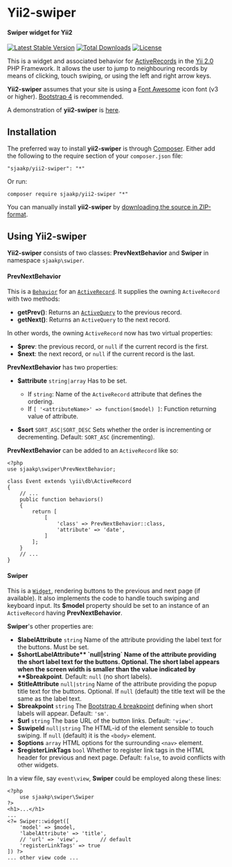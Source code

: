 Yii2-swiper
===========
#### Swiper widget for Yii2 ####

[![Latest Stable Version](https://poser.pugx.org/sjaakp/yii2-swiper/v/stable)](https://packagist.org/packages/sjaakp/yii2-swiper)
[![Total Downloads](https://poser.pugx.org/sjaakp/yii2-swiper/downloads)](https://packagist.org/packages/sjaakp/yii2-swiper)
[![License](https://poser.pugx.org/sjaakp/yii2-swiper/license)](https://packagist.org/packages/sjaakp/yii2-swiper)

This is a widget and associated behavior for [ActiveRecords](https://www.yiiframework.com/doc/api/2.0/yii-db-activerecord) 
in the [Yii 2.0](https://yiiframework.com/ "Yii") PHP Framework. It allows the user
to jump to neighbouring records by means of clicking, touch swiping, or using 
the left and right arrow keys.

**Yii2-swiper** assumes that your site is using a [Font Awesome](https://fontawesome.com/) 
icon font (v3 or higher).
[Bootstrap 4](https://getbootstrap.com/) is recommended.

A demonstration of **yii2-swiper** is [here](https://sjaakpriester.nl/software/swiper).

## Installation ##

The preferred way to install **yii2-swiper** is through [Composer](https://getcomposer.org/). 
Either add the following to the require section of your `composer.json` file:

`"sjaakp/yii2-swiper": "*"` 

Or run:

`composer require sjaakp/yii2-swiper "*"` 

You can manually install **yii2-swiper** by
 [downloading the source in ZIP-format](https://github.com/sjaakp/yii2-swiper/archive/master.zip).

## Using Yii2-swiper ##

**Yii2-swiper** consists of two classes: **PrevNextBehavior** and **Swiper** 
in namespace `sjaakp\swiper`.

#### PrevNextBehavior ####

This is a [`Behavior`](https://www.yiiframework.com/doc/api/2.0/yii-base-behavior)
for an [`ActiveRecord`](https://www.yiiframework.com/doc/api/2.0/yii-db-activerecord). 
It supplies the owning `ActiveRecord` with two methods:
- **getPrev()**: Returns an [`ActiveQuery`](https://www.yiiframework.com/doc/api/2.0/yii-db-activequery)
to the previous record.
- **getNext()**: Returns an `ActiveQuery`
to the next record.

In other words, the owning `ActiveRecord` now has two virtual properties:
- **$prev**: the previous record, or `null` if the current record is the first.
- **$next**: the next record, or `null` if the current record is the last.

**PrevNextBehavior** has two properties:
- **$attribute** `string|array` Has to be set.
    - If `string`: Name of the `ActiveRecord` attribute that 
    defines the ordering. 
    - If `[ '<attributeName>' => function($model) ]`: Function returning value
    of attribute.

- **$sort** `SORT_ASC|SORT_DESC` Sets whether the order is incrementing
or decrementing. Default: `SORT_ASC` (incrementing).

**PrevNextBehavior** can be added to an `ActiveRecord` like so:

    <?php
    use sjaakp\swiper\PrevNextBehavior;

    class Event extends \yii\db\ActiveRecord
    {
        // ...    
        public function behaviors()
        {
            return [
                [
                    'class' => PrevNextBehavior::class,
                    'attribute' => 'date',
                ]
            ];
        }
        // ...
    }


#### Swiper ####

This is a [`Widget`](https://www.yiiframework.com/doc/api/2.0/yii-base-widget),
rendering buttons to the previous and next page (if available). It also implements
the code to handle touch swiping and keyboard input. Its **$model** property should be set to an instance
of an `ActiveRecord` having **PrevNextBehavior**.

**Swiper**'s other properties are:

- **$labelAttribute** `string` Name of the attribute providing the label text for the
buttons. Must be set.
- **$shortLabelAttribute** `null|string` Name of the attribute providing the 
short label text for the buttons. Optional. The short label appears when the screen
width is smaller than the value indicated by **$breakpoint**. Default: `null` (no short labels).
- **$titleAttribute** `null|string` Name of the attribute providing the 
popup title text for the buttons. Optional. If `null` (default) the title text will
be the same as the label text.
- **$breakpoint** `string` The [Bootstrap 4 breakpoint](https://getbootstrap.com/docs/4.4/layout/overview/#responsive-breakpoints)
defining when short labels will appear. Default: `'sm'`.
- **$url** `string` The base URL of the button links. Default: `'view'`.
- **$swipeId** `null|string` The HTML-id of the element sensible to touch swiping.
If `null` (default) it is the `<body>` element.
- **$options** `array` HTML options for the surrounding `<nav>` element.
- **$registerLinkTags** `bool` Whether to register link tags in the HTML header 
for previous and next page. Default: `false`, to avoid conflicts with other widgets.

In a view file, say `event\view`, **Swiper** could be employed along these lines:

    <?php
        use sjaakp\swiper\Swiper
    ?>
    <h1>...</h1>
    ...
    <?= Swiper::widget([
        'model' => $model,
        'labelAttribute' => 'title',
        // 'url' => 'view',       // default 
        'registerLinkTags' => true
    ]) ?>
    ... other view code ...
